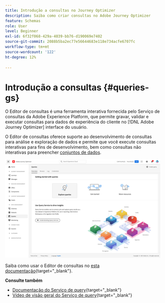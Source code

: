 ```yaml
---
title: Introdução a consultas no Journey Optimizer
description: Saiba como criar consultas no Adobe Journey Optimizer
feature: Schemas
role: User
level: Beginner
exl-id: 6f32f068-429a-4039-bb76-d190069e7402
source-git-commit: 2088b5ba2ec77e56644683e118e734acfe6707fc
workflow-type: tm+mt
source-wordcount: '122'
ht-degree: 12%

---
```


# Introdução a consultas {#queries-gs}

O Editor de consultas é uma ferramenta interativa fornecida pelo Serviço de consultas da Adobe Experience Platform, que permite gravar, validar e executar consultas para dados de experiência do cliente no [!DNL Adobe Journey Optimizer] interface do usuário.

O Editor de consultas oferece suporte ao desenvolvimento de consultas para análise e exploração de dados e permite que você execute consultas interativas para fins de desenvolvimento, bem como consultas não interativas para preencher [conjuntos de dados](get-started-datasets.md).


![](../assets/queries-home.png)

Saiba como usar o Editor de consultas no [esta documentação](https://experienceleague.adobe.com/docs/experience-platform/query/ui/user-guide.html){target=&quot;_blank&quot;}.

**Consulte também**

* [Documentação do Serviço de query](https://experienceleague.adobe.com/docs/experience-platform/query/home.html?lang=pt-BR){target=&quot;_blank&quot;}
* [Vídeo de visão geral do Serviço de query](https://experienceleague.adobe.com/docs/platform-learn/tutorials/queries/understanding-query-service.html?lang=pt-BR){target=&quot;_blank&quot;}
